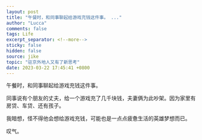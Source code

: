 ```yaml
---
layout: post
title: "午餐时，和同事聊起给游戏充钱这件事。 ..."
author: "Lucca"
comments: false
tags: Life
excerpt_separator: <!--more-->
sticky: false
hidden: false
source: jike
topic: "驻京外地人又有了新思考"
date: 2023-03-22 17:45:41 +0800
---
```


午餐时，和同事聊起给游戏充钱这件事。

同事说有个朋友的丈夫，给一个游戏充了几千块钱，夫妻俩为此吵架。因为家里有房贷、车贷、还有孩子。

我暗想，怪不得他会想给游戏充钱，可能也是一点点疲惫生活的英雄梦想而已。

叹气。

<!--more-->
